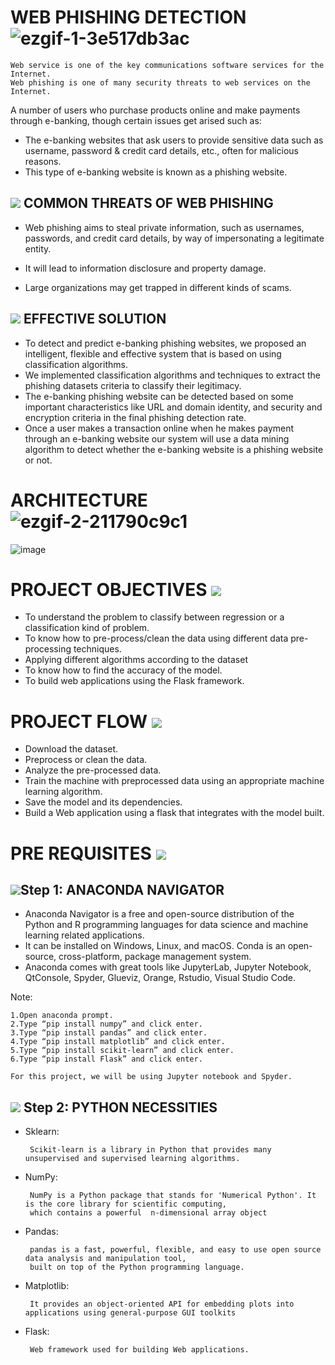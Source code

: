 # WEB PHISHING DETECTION ![ezgif-1-3e517db3ac](https://user-images.githubusercontent.com/72733514/198100745-cc606746-bd8c-4431-aa40-379429319d00.gif)

    Web service is one of the key communications software services for the Internet. 
    Web phishing is one of many security threats to web services on the Internet. 
 A number of users who purchase products online and make payments through e-banking, though certain issues get arised such as: 
  * The e-banking websites that ask users to provide sensitive data such as username, password & credit card details, etc., often for malicious reasons. 
  * This type of e-banking website is known as a phishing website. 


## <img src="https://im2.ezgif.com/tmp/ezgif-2-cc181a583e.gif">  COMMON THREATS OF WEB PHISHING 

* Web phishing aims to steal private information, such as usernames, passwords, and credit card details, by way of impersonating a legitimate entity.

* It will lead to information disclosure and property damage.          

* Large organizations may get trapped in different kinds of scams.

## <img src="https://im2.ezgif.com/tmp/ezgif-2-cc181a583e.gif"> EFFECTIVE SOLUTION
       
* To detect and predict e-banking phishing websites, we proposed an intelligent, flexible and effective system that is
      based on using classification algorithms. 
* We implemented classification algorithms and techniques to extract the phishing datasets criteria to classify their
      legitimacy. 
* The e-banking phishing website can be detected based on some important characteristics like URL and domain identity, and 
        security and encryption criteria in the final phishing detection rate. 
* Once a user makes a transaction online when he makes payment through an e-banking website our system will use a data mining 
        algorithm to detect whether the e-banking website is a phishing website or not.

# ARCHITECTURE ![ezgif-2-211790c9c1](https://user-images.githubusercontent.com/72733514/198245265-7c25d513-ac6f-46f6-aed1-df16637200ac.gif)


![image](https://user-images.githubusercontent.com/72733514/197624033-e3d13d50-0713-48c1-a16d-b0074da50b2a.png)

# PROJECT OBJECTIVES <img src="https://im2.ezgif.com/tmp/ezgif-2-5fade44b80.webp">

* To understand the problem to classify between regression or a classification kind of problem.
* To know how to pre-process/clean the data using different data pre-processing techniques.
* Applying different algorithms according to the dataset
* To know how to find the accuracy of the model.
* To build web applications using the Flask framework.

# PROJECT FLOW <img src="https://im2.ezgif.com/tmp/ezgif-2-cf10ed65a9.gif">

* Download the dataset.
* Preprocess or clean the data.
* Analyze the pre-processed data.
* Train the machine with preprocessed data using an appropriate machine learning algorithm.
* Save the model and its dependencies.
* Build a Web application using a flask that integrates with the model built.

# PRE REQUISITES  <img src="https://im2.ezgif.com/tmp/ezgif-2-8941cecf19.gif">

 ## <img src="https://im2.ezgif.com/tmp/ezgif-2-a7ca7e33d9.gif">Step 1: ANACONDA NAVIGATOR

* Anaconda Navigator is a free and open-source distribution of the Python and R programming languages for data science and machine learning related applications. 
* It can be installed on Windows, Linux, and macOS. Conda is an open-source, cross-platform,  package management system.
* Anaconda comes with great tools like JupyterLab, Jupyter Notebook, QtConsole, Spyder, Glueviz, Orange, Rstudio, Visual Studio Code.

Note:
 
    1.Open anaconda prompt.
    2.Type “pip install numpy” and click enter.
    3.Type “pip install pandas” and click enter.
    4.Type “pip install matplotlib” and click enter.
    5.Type “pip install scikit-learn” and click enter.
    6.Type “pip install Flask” and click enter.
    
    For this project, we will be using Jupyter notebook and Spyder.
 
 ## <img src="https://im2.ezgif.com/tmp/ezgif-2-a7ca7e33d9.gif"> Step 2: PYTHON NECESSITIES

* Sklearn: 

       Scikit-learn is a library in Python that provides many unsupervised and supervised learning algorithms.

* NumPy: 

       NumPy is a Python package that stands for 'Numerical Python'. It is the core library for scientific computing, 
       which contains a powerful  n-dimensional array object  

* Pandas:
     
       pandas is a fast, powerful, flexible, and easy to use open source data analysis and manipulation tool,
       built on top of the Python programming language. 

* Matplotlib: 
     
       It provides an object-oriented API for embedding plots into applications using general-purpose GUI toolkits

* Flask:
     
       Web framework used for building Web applications.




